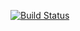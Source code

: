 [![Build Status](https://semaphoreci.com/api/v1/projects/44ef465e-22c0-49eb-8aaf-8612ba40b4be/2971826/badge.svg)](https://semaphoreci.com/rvanvenetie-66/spacetime)

